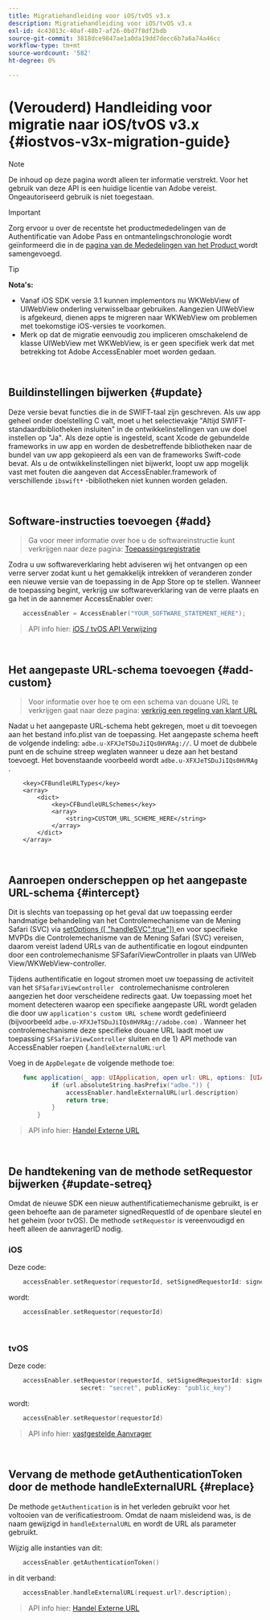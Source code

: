 ```yaml
---
title: Migratiehandleiding voor iOS/tvOS v3.x
description: Migratiehandleiding voor iOS/tvOS v3.x
exl-id: 4c43013c-40af-48b7-af26-0bd7f8df2bdb
source-git-commit: 3818dce9847ae1a0da19dd7decc6b7a6a74a46cc
workflow-type: tm+mt
source-wordcount: '582'
ht-degree: 0%

---
```


# (Verouderd) Handleiding voor migratie naar iOS/tvOS v3.x {#iostvos-v3x-migration-guide}

>[!NOTE]
>
>De inhoud op deze pagina wordt alleen ter informatie verstrekt. Voor het gebruik van deze API is een huidige licentie van Adobe vereist. Ongeautoriseerd gebruik is niet toegestaan.

>[!IMPORTANT]
>
> Zorg ervoor u over de recentste het productmededelingen van de Authentificatie van Adobe Pass en ontmantelingschronologie wordt geïnformeerd die in de [ pagina van de Mededelingen van het Product ](/help/authentication/product-announcements.md) wordt samengevoegd.

>[!TIP]
> 
> **Nota&#39;s:**
>
> - Vanaf iOS SDK versie 3.1 kunnen implementors nu WKWebView of UIWebView onderling verwisselbaar gebruiken. Aangezien UIWebView is afgekeurd, dienen apps te migreren naar WKWebView om problemen met toekomstige iOS-versies te voorkomen.
> - Merk op dat de migratie eenvoudig zou impliceren omschakelend de klasse UIWebView met WKWebView, is er geen specifiek werk dat met betrekking tot Adobe AccessEnabler moet worden gedaan.

</br>

## Buildinstellingen bijwerken {#update}

Deze versie bevat functies die in de SWIFT-taal zijn geschreven. Als uw app geheel onder doelstelling C valt, moet u het selectievakje &quot;Altijd SWIFT-standaardbibliotheken insluiten&quot; in de ontwikkelinstellingen van uw doel instellen op &quot;Ja&quot;. Als deze optie is ingesteld, scant Xcode de gebundelde frameworks in uw app en worden de desbetreffende bibliotheken naar de bundel van uw app gekopieerd als een van de frameworks Swift-code bevat. Als u de ontwikkelinstellingen niet bijwerkt, loopt uw app mogelijk vast met fouten die aangeven dat AccessEnabler.framework of verschillende `ibswift*` -bibliotheken niet kunnen worden geladen.

</br>

## Software-instructies toevoegen {#add}

> Ga voor meer informatie over hoe u de softwareinstructie kunt verkrijgen naar deze
> pagina:
> [Toepassingsregistratie ](/help/authentication/integration-guide-programmers/legacy/sdks/ios-tvos-sdk/iostvos-application-registration.md)

Zodra u uw softwareverklaring hebt adviseren wij het ontvangen op een verre server zodat kunt u het gemakkelijk intrekken of veranderen zonder een nieuwe versie van de toepassing in de App Store op te stellen. Wanneer de toepassing begint, verkrijg uw softwareverklaring van de verre plaats en ga het in de aannemer AccessEnabler over:

```swift
    accessEnabler = AccessEnabler("YOUR_SOFTWARE_STATEMENT_HERE");
```

> API info hier: [ iOS / tvOS API Verwijzing ](/help/authentication/integration-guide-programmers/legacy/sdks/ios-tvos-sdk/iostvos-sdk-api-reference.md)

</br>

## Het aangepaste URL-schema toevoegen {#add-custom}

> Voor informatie over hoe te om een schema van douane URL te verkrijgen gaat naar deze pagina: [ verkrijg een regeling van klant URL ](/help/authentication/integration-guide-programmers/legacy/sdks/ios-tvos-sdk/iostvos-application-registration.md)

Nadat u het aangepaste URL-schema hebt gekregen, moet u dit toevoegen aan het bestand info.plist van de toepassing. Het aangepaste schema heeft de volgende indeling: `adbe.u-XFXJeTSDuJiIQs0HVRAg://`. U moet de dubbele punt en de schuine streep weglaten wanneer u deze aan het bestand toevoegt. Het bovenstaande voorbeeld wordt `adbe.u-XFXJeTSDuJiIQs0HVRAg` .

```plist
    <key>CFBundleURLTypes</key>
    <array>
        <dict>
            <key>CFBundleURLSchemes</key>
            <array>
                <string>CUSTOM_URL_SCHEME_HERE</string>
            </array>
        </dict>
    </array>
```

</br>

## Aanroepen onderscheppen op het aangepaste URL-schema {#intercept}

Dit is slechts van toepassing op het geval dat uw toepassing eerder handmatige behandeling van het Controlemechanisme van de Mening Safari (SVC) via [ setOptions (\[ &quot;handleSVC&quot;:true&quot;\]) ](/help/authentication/integration-guide-programmers/legacy/sdks/ios-tvos-sdk/iostvos-sdk-api-reference.md) en voor specifieke MVPDs die Controlemechanisme van de Mening Safari (SVC) vereisen, daarom vereist ladend URLs van de authentificatie en logout eindpunten door een controlemechanisme SFSafariViewController in plaats van UIWeb View/WKWebView-controller.

Tijdens authentificatie en logout stromen moet uw toepassing de activiteit van het `SFSafariViewController ` controlemechanisme controleren aangezien het door verscheidene redirects gaat. Uw toepassing moet het moment detecteren waarop een specifieke aangepaste URL wordt geladen die door uw `application's custom URL scheme` wordt gedefinieerd (bijvoorbeeld `adbe.u-XFXJeTSDuJiIQs0HVRAg://adobe.com)` . Wanneer het controlemechanisme deze specifieke douane URL laadt moet uw toepassing `SFSafariViewController` sluiten en de 1} API methode van AccessEnabler roepen {.`handleExternalURL:url `

Voeg in de `AppDelegate` de volgende methode toe:

```swift
    func application(_ app: UIApplication, open url: URL, options: [UIApplicationOpenURLOptionsKey: Any]) -> Bool {
            if (url.absoluteString.hasPrefix("adbe.")) {
                accessEnabler.handleExternalURL(url.description)
                return true;
            } 
        }
```

> API info hier: [ Handel Externe URL ](/help/authentication/integration-guide-programmers/legacy/sdks/ios-tvos-sdk/iostvos-sdk-api-reference.md)

</br>

## De handtekening van de methode setRequestor bijwerken {#update-setreq}

Omdat de nieuwe SDK een nieuw authentificatiemechanisme gebruikt, is er geen behoefte aan de parameter signedRequestId of de openbare sleutel en het geheim (voor tvOS). De methode `setRequestor` is vereenvoudigd en heeft alleen de aanvragerID nodig.

### iOS

Deze code:

```swift
    accessEnabler.setRequestor(requestorId, setSignedRequestorId: signedRequestorId)
```

wordt:

```swift
    accessEnabler.setRequestor(requestorId)
```

</br>

### tvOS

Deze code:

```swift
    accessEnabler.setRequestor(requestorId, setSignedRequestorId: signedRequestorId,
                    secret: "secret", publicKey: "public_key")
```

wordt:

```swift
    accessEnabler.setRequestor(requestorId)
```

> API info hier: [ vastgestelde Aanvrager ](/help/authentication/integration-guide-programmers/legacy/sdks/ios-tvos-sdk/iostvos-sdk-api-reference.md)

</br>

## Vervang de methode getAuthenticationToken door de methode handleExternalURL {#replace}

De methode `getAuthentication` is in het verleden gebruikt voor het voltooien van de verificatiestroom. Omdat de naam misleidend was, is de naam gewijzigd in `handleExternalURL` en wordt de URL als parameter gebruikt.

Wijzig alle instanties van dit:

```swift
    accessEnabler.getAuthenticationToken()
```

in dit verband:

```swift
    accessEnabler.handleExternalURL(request.url?.description);
```

> API info hier: [ Handel Externe URL ](/help/authentication/integration-guide-programmers/legacy/sdks/ios-tvos-sdk/iostvos-sdk-api-reference.md)

